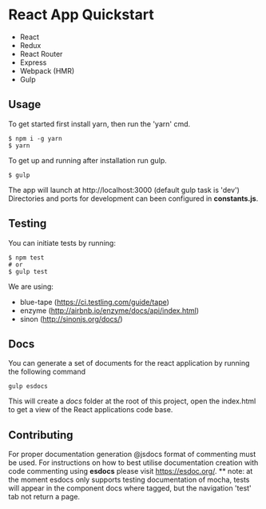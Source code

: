 # React App Quickstart

- React
- Redux
- React Router
- Express
- Webpack (HMR)
- Gulp

## Usage
To get started first install yarn, then run the 'yarn' cmd.
```
$ npm i -g yarn
$ yarn
```

To get up and running after installation run gulp.
```
$ gulp  
```
The app will launch at http://localhost:3000 (default gulp task is 'dev')
Directories and ports for development can been configured in **constants.js**.

## Testing
You can initiate tests by running:
```
$ npm test
# or
$ gulp test
```

We are using:
- blue-tape (https://ci.testling.com/guide/tape)
- enzyme (http://airbnb.io/enzyme/docs/api/index.html)
- sinon (http://sinonjs.org/docs/)

## Docs
You can generate a set of documents for the react application by running the following command
```
gulp esdocs
```

This will create a *docs* folder at the root of this project, open the index.html to get a view of the React applications code base.

## Contributing
For proper documentation generation @jsdocs format of commenting must be used.
For instructions on how to best utilise documentation creation with code commenting using **esdocs** please visit https://esdoc.org/.
** note: at the moment esdocs only supports testing documentation of mocha, tests will appear in the component docs where tagged, but the navigation 'test' tab not return a page.
